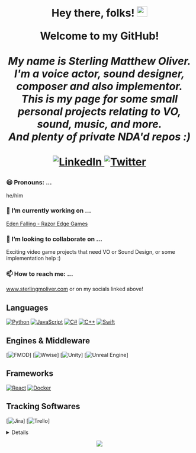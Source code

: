 <h1 align="center">Hey there, folks! <img src="https://github.com/sterlingmoliver/sterlingmoliver/assets/24524555/766d336d-b87d-44ba-807c-c51de2bc6b4d" width="28px"</h1>

<p align="center">
    <b>Welcome to my GitHub!</b><br><br>
    <i>
        My name is Sterling Matthew Oliver.<br>
        I'm a voice actor, sound designer, composer and also implementor.<br>
        This is my page for some small personal projects relating to VO, sound, music, and more.<br>
        And plenty of private NDA'd repos :) <br>
    </i><br>
    <a href="https://www.linkedin.com/in/sterlingmoliver">
        <img src="https://img.shields.io/badge/LinkedIn-blue?style=flat-square&logo=linkedin" alt="LinkedIn">
    <a href="https://twitter.com/sterlingmoliver">
        <img src="https://img.shields.io/twitter/follow/SterlingMOliver?style=social" alt="Twitter">
    </a>
</p>

### 😄 Pronouns: ...
he/him 

### 🔭 I’m currently working on ...
[Eden Falling - Razor Edge Games](https://edenfalling.razoredgegames.com/)

### 👯 I’m looking to collaborate on ...
Exciting video game projects that need VO or Sound Design, or some implementation help :) 

### 📫 How to reach me: ... 
www.sterlingmoliver.com or on my socials linked above!



## Languages
[![Python](https://img.shields.io/badge/python-black?style=for-the-badge&logo=python)](https://github.com/sterlingmoliver)
[![JavaScript](https://img.shields.io/badge/javascript-black?style=for-the-badge&logo=javascript)](https://github.com/sterlingmoliver)
[![C#](https://img.shields.io/badge/csharp-black?style=for-the-badge&logo=csharp)](https://github.com/sterlingmoliver)
[![C++](https://img.shields.io/static/v1?style=for-the-badge&message=C%2B%2B&color=00599C&logo=C%2B%2B&logoColor=FFFFFF&label=)](https://github.com/sterlingmoliver)
[![Swift](https://img.shields.io/badge/Swift-black?style=for-the-badge&logo=swift&logoColor=white)](https://github.com/sterlingmoliver)

## Engines & Middleware
[![FMOD](https://img.shields.io/static/v1?style=for-the-badge&message=FMOD&color=000000&logo=FMOD&logoColor=FFFFFF&label=)]
[![Wwise](https://img.shields.io/static/v1?style=for-the-badge&message=Wwise&color=00549F&logo=Wwise&logoColor=FFFFFF&label=)]
[![Unity](https://img.shields.io/static/v1?style=for-the-badge&message=Unity&color=222222&logo=Unity&logoColor=FFFFFF&label=)]
[![Unreal Engine](https://img.shields.io/static/v1?style=for-the-badge&message=Unreal+Engine&color=0E1128&logo=Unreal+Engine&logoColor=FFFFFF&label=)]

## Frameworks
[![React](https://img.shields.io/badge/react-black?style=for-the-badge&logo=react)](https://github.com/sterlingmoliver)
[![Docker](https://img.shields.io/badge/docker-black?style=for-the-badge&logo=docker)](https://hub.docker.com/u/sterlingmoliver)

## Tracking Softwares
[![Jira](https://img.shields.io/static/v1?style=for-the-badge&message=Jira&color=0052CC&logo=Jira&logoColor=FFFFFF&label=)]
[![Trello](https://img.shields.io/static/v1?style=for-the-badge&message=Trello&color=0052CC&logo=Trello&logoColor=FFFFFF&label=)]

<details>
<p align="center">
  <a href="https://github.com/sterlingmoliver">
    <img src="http://github-profile-summary-cards.vercel.app/api/cards/profile-details?username=sterlingmoliver&theme=transparent" />
  </a>
  <a href="https://github.com/sterlingmoliver">
    <img src="https://github-readme-streak-stats.herokuapp.com/?user=sterlingmoliver&hide_border=true&card_width=338&theme=transparent" />
  </a>
  <a href="https://github.com/sterlingmoliver">
    <img src="http://github-profile-summary-cards.vercel.app/api/cards/stats?username=sterlingmoliver&theme=transparent" />
  </a>
  <a href="https://github.com/sterlingmoliver">
    <img src="https://github-readme-stats.vercel.app/api/top-langs/?username=sterlingmoliver&langs_count=10&exclude_repo=&hide=jupyter%20notebook,vim%20script,cmake,makefile,batchfile,emacs%20lisp,css,html&layout=default&card_width=699&hide_border=true&theme=transparent" />
  </a>
</p>
</details>

<p align="center">
  <a href="https://github.com/sterlingmoliver">
    <img src="https://komarev.com/ghpvc/?username=sterlingmoliver&color=blue&style=flat)" />
  </a>
</p>
<!--
This readme was lovingly stolen and adapted from Wervlad at www.github.com/wevlad - thank ye 

more shields snippets - https://github.com/progfay/shields-with-icon/blob/master/Snippets.md
- 🔭 I’m currently working on ...
- 🌱 I’m currently learning ...
- 👯 I’m looking to collaborate on ...
- 🤔 I’m looking for help with ...
- 💬 Ask me about ...
- 📫 How to reach me: ...
- 😄 Pronouns: ...
- ⚡ Fun fact: ...
-->
